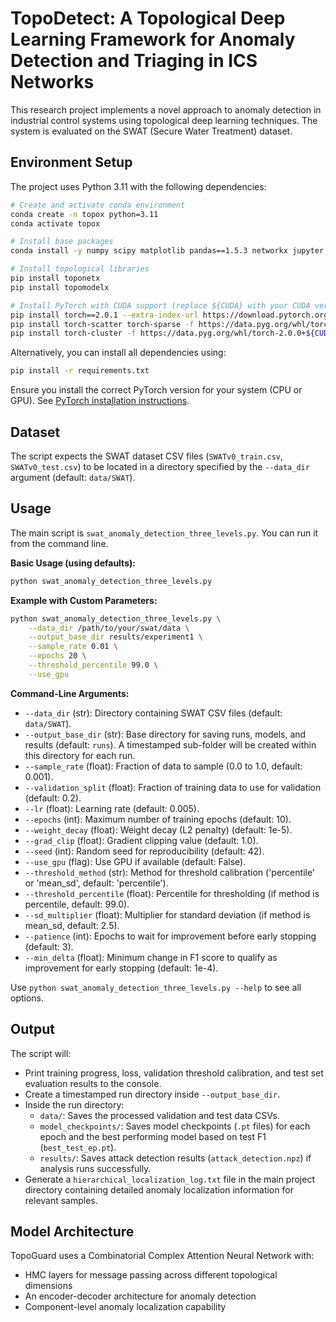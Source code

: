 # TopoDetect: A Topological Deep Learning Framework for Anomaly Detection and Triaging in ICS Networks

This research project implements a novel approach to anomaly detection in industrial control systems using topological deep learning techniques. The system is evaluated on the SWAT (Secure Water Treatment) dataset.

## Environment Setup

The project uses Python 3.11 with the following dependencies:

```bash
# Create and activate conda environment
conda create -n topox python=3.11
conda activate topox

# Install base packages
conda install -y numpy scipy matplotlib pandas==1.5.3 networkx jupyter

# Install topological libraries
pip install toponetx
pip install topomodelx

# Install PyTorch with CUDA support (replace ${CUDA} with your CUDA version like cu117)
pip install torch==2.0.1 --extra-index-url https://download.pytorch.org/whl/${CUDA}
pip install torch-scatter torch-sparse -f https://data.pyg.org/whl/torch-2.0.1+${CUDA}.html
pip install torch-cluster -f https://data.pyg.org/whl/torch-2.0.0+${CUDA}.html
```

Alternatively, you can install all dependencies using:

```bash
pip install -r requirements.txt
```
Ensure you install the correct PyTorch version for your system (CPU or GPU). See [PyTorch installation instructions](https://pytorch.org/get-started/locally/).

## Dataset

The script expects the SWAT dataset CSV files (`SWATv0_train.csv`, `SWATv0_test.csv`) to be located in a directory specified by the `--data_dir` argument (default: `data/SWAT`).

## Usage

The main script is `swat_anomaly_detection_three_levels.py`. You can run it from the command line.

**Basic Usage (using defaults):**
```bash
python swat_anomaly_detection_three_levels.py
```

**Example with Custom Parameters:**
```bash
python swat_anomaly_detection_three_levels.py \
    --data_dir /path/to/your/swat/data \
    --output_base_dir results/experiment1 \
    --sample_rate 0.01 \
    --epochs 20 \
    --threshold_percentile 99.0 \
    --use_gpu
```

**Command-Line Arguments:**

*   `--data_dir` (str): Directory containing SWAT CSV files (default: `data/SWAT`).
*   `--output_base_dir` (str): Base directory for saving runs, models, and results (default: `runs`). A timestamped sub-folder will be created within this directory for each run.
*   `--sample_rate` (float): Fraction of data to sample (0.0 to 1.0, default: 0.001).
*   `--validation_split` (float): Fraction of training data to use for validation (default: 0.2).
*   `--lr` (float): Learning rate (default: 0.005).
*   `--epochs` (int): Maximum number of training epochs (default: 10).
*   `--weight_decay` (float): Weight decay (L2 penalty) (default: 1e-5).
*   `--grad_clip` (float): Gradient clipping value (default: 1.0).
*   `--seed` (int): Random seed for reproducibility (default: 42).
*   `--use_gpu` (flag): Use GPU if available (default: False).
*   `--threshold_method` (str): Method for threshold calibration ('percentile' or 'mean_sd', default: 'percentile').
*   `--threshold_percentile` (float): Percentile for thresholding (if method is percentile, default: 99.0).
*   `--sd_multiplier` (float): Multiplier for standard deviation (if method is mean_sd, default: 2.5).
*   `--patience` (int): Epochs to wait for improvement before early stopping (default: 3).
*   `--min_delta` (float): Minimum change in F1 score to qualify as improvement for early stopping (default: 1e-4).

Use `python swat_anomaly_detection_three_levels.py --help` to see all options.

## Output

The script will:
*   Print training progress, loss, validation threshold calibration, and test set evaluation results to the console.
*   Create a timestamped run directory inside `--output_base_dir`.
*   Inside the run directory:
    *   `data/`: Saves the processed validation and test data CSVs.
    *   `model_checkpoints/`: Saves model checkpoints (`.pt` files) for each epoch and the best performing model based on test F1 (`best_test_ep.pt`).
    *   `results/`: Saves attack detection results (`attack_detection.npz`) if analysis runs successfully.
*   Generate a `hierarchical_localization_log.txt` file in the main project directory containing detailed anomaly localization information for relevant samples.

## Model Architecture

TopoGuard uses a Combinatorial Complex Attention Neural Network with:
- HMC layers for message passing across different topological dimensions
- An encoder-decoder architecture for anomaly detection
- Component-level anomaly localization capability